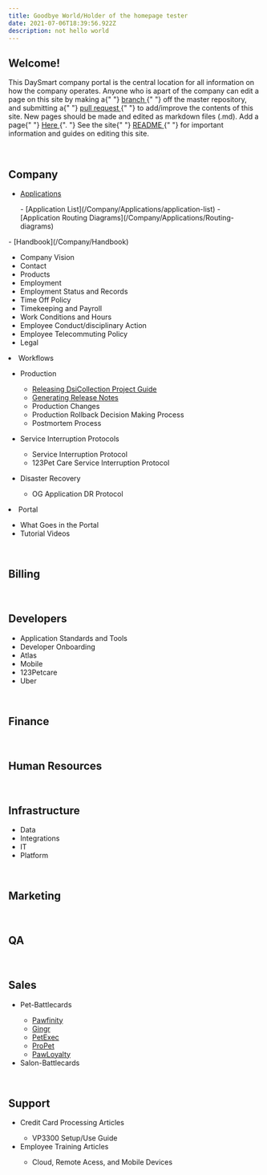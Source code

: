 ```yaml
---
title: Goodbye World/Holder of the homepage tester
date: 2021-07-06T18:39:56.922Z
description: not hello world
---
```


<h2 id="introduction">Welcome!</h2>
<p>
This DaySmart company portal is the central location for all information
on how the company operates. Anyone who is apart of the company can edit
a page on this site by making a{" "}
<a
    href="https://github.com/DaySmart/company-portal"
    target="_blank"
    rel="noopener noreferrer"
>
    branch
</a>{" "}
off the master repository, and submitting a{" "}
<a
    href="https://github.com/DaySmart/company-portal/compare"
    target="_blank"
    rel="noopener noreferrer"
>
    pull request
</a>{" "}
to add/improve the contents of this site. New pages should be made and
edited as markdown files (.md). Add a page{" "}
<a
    href="https://github.com/DaySmart/company-portal/new/master/src/markdown-pages"
    target="_blank"
    rel="noopener noreferrer"
>
    Here
</a>
{". "}
See the site{" "}
<a
    href="https://github.com/DaySmart/company-portal/blob/master/README.md"
    target="_blank"
    rel="noopener noreferrer"
>
    README
</a>{" "}
for important information and guides on editing this site.
</p>
<br />
<h2 id="company">
<Link to={"/Company"}>Company</Link></h2>

- [Applications](/Company/Applications)
<ul>
- [Application List](/Company/Applications/application-list)
- [Application Routing Diagrams](/Company/Applications/Routing-diagrams)
</ul>
- [Handbook](/Company/Handbook)
<ul>
<li><Link to={"/Company/Handbook/company-vision"}>Company Vision</Link></li>
<li><Link to={"/Company/Handbook/contact"}>Contact</Link></li>
<li><Link to={"/Company/Handbook/products"}>Products</Link></li>
<li><Link to={"/Company/Handbook/employment"}>Employment</Link></li>
<li><Link to={"/Company/Handbook/company-vision"}>Employment Status and Records</Link></li>
<li><Link to={"/Company/Handbook/time-off-policy"}>Time Off Policy</Link></li>
<li><Link to={"/Company/Handbook/timekeeping-and-payroll"}>Timekeeping and Payroll</Link></li>
<li><Link to={"/Company/Handbook/work-conditions-and-hours"}>Work Conditions and Hours</Link></li>
<li><Link to={"/Company/Handbook/employee-conduct-and-disciplinary-action"}>Employee Conduct/disciplinary Action</Link></li>
<li><Link to={"/Company/Handbook/employee-telecommuting-policy"}>Employee Telecommuting Policy</Link></li>
<li><Link to={"/Company/Handbook/legal"}>Legal</Link></li>
</ul>
<li>
<Link to={"/Company/Workflows"}>Workflows</Link>
</li>
<ul>
<li><Link to={"/Company/Workflows"}>Production</Link></li>
<ul>
<li><a href = "https://docs.google.com/document/d/1HyKjjP1_HsG2QwKdD-PpRx80tpt-N8uV90gsgu7j9w8/edit?usp=sharing">Releasing DsiCollection Project Guide</a></li>
<li><a href = "https://docs.google.com/document/d/1yX2hnYvLgURa3P_ToqykFmEUY9axdiKMPYDaNfDtAGQ/edit?usp=sharing">Generating Release Notes</a></li>
<li><Link to={"/Company/Workflows/production-changes"}>Production Changes</Link></li>
<li><Link to={"/Company/Workflows/production-rollback-decision-making-process"}>Production Rollback Decision Making Process</Link></li>
<li><Link to={"/Company/Workflows/postmoterm-process"}>Postmortem Process</Link></li>
</ul>
</ul>
<ul>
<li><Link to={"/Company/Workflows"}>Service Interruption Protocols</Link></li>
<ul>
<li><Link to={"/Company/Workflows/service-interruption-protocol"}>Service Interruption Protocol</Link></li>
<li><Link to={"/Company/Workflows/123pet-care-service-interruption-protocol"}>123Pet Care Service Interruption Protocol</Link></li>
</ul>
 </ul>
<ul>
<li><Link to={"/Company/Workflows/"}>Disaster Recovery</Link></li>
<ul>
<li><Link to={"/Company/Workflows/og-disaster-recovery-protocol"}>OG Application DR Protocol</Link></li>
</ul>
 </ul>
<li>
 <Link to={"/Company/Portal"}>Portal</Link>
</li>
<ul>
    <li>
    <Link to={"/Company/Portal#what-goes-in-the-portal"}>
        What Goes in the Portal
    </Link>
    </li>
    <li>
    <Link to={"/Company/Portal#tutorial-videos"}>Tutorial Videos</Link>
    </li>
</ul>
</ul>
<br />

<h2>
<Link to={"/Departments/Billing"}>Billing</Link>
</h2>
<br />

<h2>
<Link to={"/Departments/Developers"}>Developers</Link>
</h2>
<ul>
<li>
    <Link to={"/Departments/Developers/Application-Standards"}>
    Application Standards and Tools
    </Link>
</li>
<li>
    <Link to={"/Departments/Developers/Developer-Onboarding"}>
    Developer Onboarding
    </Link>
</li>
<li>
    <Link to={"/Departments/Developers/Atlas"}>Atlas</Link>
</li>
<li>
    <Link to={"/Departments/Developers/Mobile"}>Mobile</Link>
</li>
<li>
    <Link to={"/Departments/Developers/123Petcare"}>123Petcare</Link>
</li>
<li>
    <Link to={"/Departments/Developers/Uber"}>Uber</Link>
</li>
</ul>
<br />

<h2>
<Link to={"/Departments/Finance"}>Finance</Link>
</h2>
<br />

<h2>
<Link to={"/Departments/Human-Resources"}>Human Resources</Link>
</h2>
<br />

<h2>
<Link to={"/Departments/Infrastructure"}>Infrastructure</Link>
</h2>
<ul>
<li>
    <Link to={"/Departments/Infrastructure/Data"}>Data</Link>
</li>
<li>
    <Link to={"/Departments/Infrastructure/Integrations"}>
    Integrations
    </Link>
</li>
<li>
    <Link to={"/Departments/Infrastructure/IT"}>IT</Link>
</li>
<li>
    <Link to={"/Departments/Infrastructure/Platform"}>Platform</Link>
</li>
</ul>
<br />

<h2>
<Link to={"/Departments/Marketing"}>Marketing</Link>
</h2>
<br />

<h2>
<Link to={"/Departments/QA"}>QA</Link>
</h2>
<br />

<h2>
<Link to={"/Departments/Sales"}>Sales</Link>
</h2>
<ul>
<li>
    <Link to={"/Departments/Sales/pet-battlecards"}>Pet-Battlecards</Link>
</li>
<ul>
<li><a href= "https://docs.google.com/document/d/1D-tUzvkC2-rPQH1S9Pa8c_T4RiHNYpTpLUY7wCvJyrs/edit?usp=sharing">Pawfinity</a></li>
<li><a href= "https://docs.google.com/document/d/1Xk_m5xxz22xQ8hNRPZk4hUtuAU_qUVs4q49AtRLknlI/edit?usp=sharing">Gingr</a></li>
<li><a href= "https://docs.google.com/document/d/1Xk_m5xxz22xQ8hNRPZk4hUtuAU_qUVs4q49AtRLknlI/edit?usp=sharing">PetExec</a></li>
<li><a href= "https://docs.google.com/document/d/16bEXAOXeDIJvHcLZpjUIQ2INeh3q9m7K9Gr21fr-poI/edit?usp=sharing">ProPet</a></li>
<li><a href= "https://docs.google.com/document/d/1Q8sfQ8WzLg6NLT-JVDpzrA5zxDiy5lC_EYtSGDBB7XI/edit?usp=sharing">PawLoyalty</a></li>
</ul>
<li>
    <Link to={"/Departments/Sales/salon-battlecards"}>
    Salon-Battlecards
    </Link>
</li>
</ul>
<br />
<h2>
<Link to={"/Departments/Support"}>Support</Link>
</h2>
<ul>
<li>
<Link to={"/Departments/Support/Credit-Card-Processing-Articles"}> Credit Card Processing Articles</Link>
</li>
<ul>
<li><Link to={"/Departments/Support/Credit-Card-Processing-Articles/VP3300-setup-use-guide"}>VP3300 Setup/Use Guide</Link></li>
</ul>
<li>
<Link to={"/Departments/Support/Employee-Training-Articles"}>
Employee Training Articles
</Link>
</li>
<ul>
<li><Link to={"/Departments/Support/Employee-Training-Articles/cloud-remote-access-and-mobile-devices"}>Cloud, Remote Acess, and Mobile Devices</Link></li>
</ul>
</ul>
<br />
